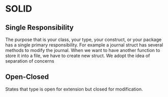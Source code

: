 # SOLID

## Single Responsibility
The purpose that is your class, your type, your construct, or your package has a single primary responsibility. For example a journal struct has several methods to modify the journal. When we want to have another function to store it into a file, we have to create new struct. We adopt the idea of separation of concerns

## Open-Closed
States that type is open for extension but closed for modification.
